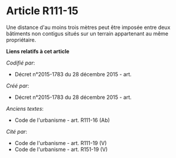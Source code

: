 # Article R111-15

Une distance d'au moins trois mètres peut être imposée entre deux bâtiments non contigus situés sur un terrain appartenant au
même propriétaire.

**Liens relatifs à cet article**

_Codifié par_:

  - Décret n°2015-1783 du 28 décembre 2015 - art.

_Créé par_:

  - Décret n°2015-1783 du 28 décembre 2015 - art.

_Anciens textes_:

  - Code de l'urbanisme - art. R111-16 (Ab)

_Cité par_:

  - Code de l'urbanisme - art. R111-19 (V)
  - Code de l'urbanisme - art. R151-19 (V)
